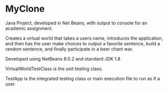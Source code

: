 # MyClone
Java Project, developed in Net Beans, with output to console for an academic assignment.

Creates a virtual world that takes a users name, introduces the application,
and then has the user make choices to output a favorite sentence, build a random sentence,
and finally participate in a beer chant war.


Developed using NetBeans 8.0.2 and standard JDK 1.8

VirtualWorldTestClass is the unit testing class.

TestApp is the integrated testing class or main execution file to run as if a user.
